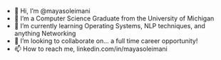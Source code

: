 - 👋 Hi, I’m @mayasoleimani
- 👀 I’m a Computer Science Graduate from the University of Michigan
- 🌱 I’m currently learning Operating Systems, NLP techniques, and anything Networking
- 💞️ I’m looking to collaborate on... a full time career opportunity!
- 📫 How to reach me, linkedin.com/in/mayasoleimani 

<!---
mayasoleimani/mayasoleimani is a ✨ special ✨ repository because its `README.md` (this file) appears on your GitHub profile.
You can click the Preview link to take a look at your changes.
--->
